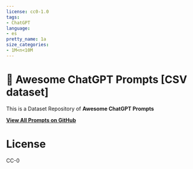 ```yaml
---
license: cc0-1.0
tags:
- ChatGPT
language:
- es
pretty_name: 1a
size_categories:
- 1M<n<10M
---
```

<p align="center"><h1>🧠 Awesome ChatGPT Prompts [CSV dataset]</h1></p>

This is a Dataset Repository of **Awesome ChatGPT Prompts**

**[View All Prompts on GitHub](https://github.com/f/awesome-chatgpt-prompts)**

# License

CC-0